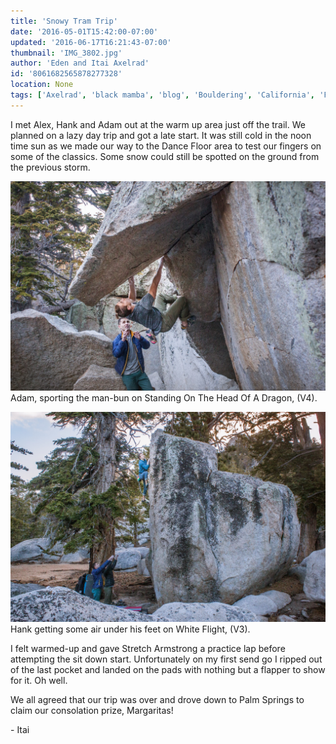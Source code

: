 ```yaml
---
title: 'Snowy Tram Trip'
date: '2016-05-01T15:42:00-07:00'
updated: '2016-06-17T16:21:43-07:00'
thumbnail: 'IMG_3802.jpg'
author: 'Eden and Itai Axelrad'
id: '8061682565878277328'
location: None
tags: ['Axelrad', 'black mamba', 'blog', 'Bouldering', 'California', 'Five', 'Five Ten', 'granite', 'highball', 'Itai', 'Tramway']
---
```

I met Alex, Hank and Adam out at the warm up area just off the trail. We planned on a lazy day trip and got a late start. It was still cold in the noon time sun as we made our way to the Dance Floor area to test our fingers on some of the classics. Some snow could still be spotted on the ground from the previous storm.

![image alt](/images/IMG_3802.jpg)Adam, sporting the man-bun on Standing On The Head Of A Dragon, (V4).

![image alt](/images/IMG_3813.jpg)Hank getting some air under his feet on White Flight, (V3).

I felt warmed-up and gave Stretch Armstrong a practice lap before attempting the sit down start. Unfortunately on my first send go I ripped out of the last pocket and landed on the pads with nothing but a flapper to show for it. Oh well.

We all agreed that our trip was over and drove down to Palm Springs to claim our consolation prize, Margaritas!

\- Itai
